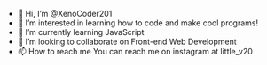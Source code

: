 - 👋 Hi, I’m @XenoCoder201
- 👀 I’m interested in learning how to code and make cool programs!
- 🌱 I’m currently learning JavaScript 
- 💞️ I’m looking to collaborate on Front-end Web Development
- 📫 How to reach me You can reach me on instagram at little_v20

<!---
XenoCoder201/XenoCoder201 is a ✨ special ✨ repository because its `README.md` (this file) appears on your GitHub profile.
You can click the Preview link to take a look at your changes.
--->
